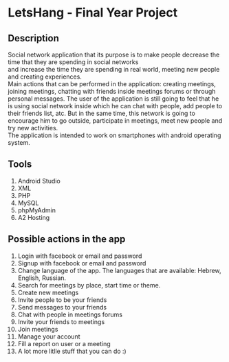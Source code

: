 # LetsHang - Final Year Project

## Description
Social network application that its purpose is to make people decrease the time that they are spending in social networks </br> 
and increase the time they are spending in real world, meeting new people and creating experiences.</br>
Main actions that can be performed in the application: creating meetings, joining meetings, chatting with friends inside meetings forums or through personal messages.
The user of the application is still going to feel that he is using social network inside which he can chat with people, add people to their friends list, atc. But in the same time, this network is going to encourage him to go outside, participate in meetings, meet new people and try new activities. </br> 
The application is intended to work on smartphones with android operating system. 

## Tools
1. Android Studio
2. XML
3. PHP
4. MySQL
5. phpMyAdmin
6. A2 Hosting

## Possible actions in the app
1. Login with facebook or email and password
2. Signup with facebook or email and password
3. Change language of the app. The languages that are available: Hebrew, English, Russian.
4. Search for meetings by place, start time or theme.
5. Create new meetings
6. Invite people to be your friends
7. Send messages to your friends
8. Chat with people in meetings forums
9. Invite your friends to meetings
10. Join meetings
11. Manage your account
12. Fill a report on user or a meeting
12. A lot more litlle stuff that you can do :)
